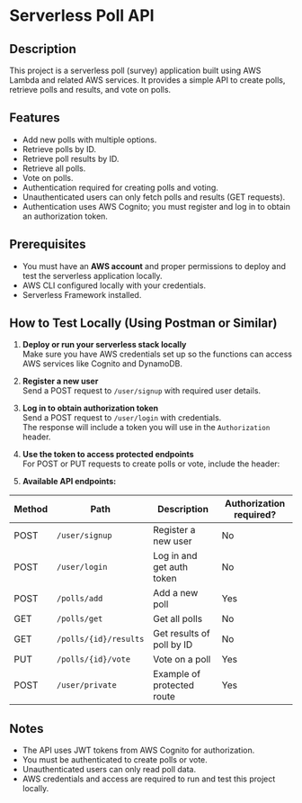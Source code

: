 # Serverless Poll API

## Description

This project is a serverless poll (survey) application built using AWS Lambda and related AWS services. It provides a simple API to create polls, retrieve polls and results, and vote on polls.

## Features

- Add new polls with multiple options.
- Retrieve polls by ID.
- Retrieve poll results by ID.
- Retrieve all polls.
- Vote on polls.
- Authentication required for creating polls and voting.
- Unauthenticated users can only fetch polls and results (GET requests).
- Authentication uses AWS Cognito; you must register and log in to obtain an authorization token.

## Prerequisites

- You must have an **AWS account** and proper permissions to deploy and test the serverless application locally.
- AWS CLI configured locally with your credentials.
- Serverless Framework installed.

## How to Test Locally (Using Postman or Similar)

1. **Deploy or run your serverless stack locally**  
   Make sure you have AWS credentials set up so the functions can access AWS services like Cognito and DynamoDB.

2. **Register a new user**  
   Send a POST request to `/user/signup` with required user details.

3. **Log in to obtain authorization token**  
   Send a POST request to `/user/login` with credentials.  
   The response will include a token you will use in the `Authorization` header.

4. **Use the token to access protected endpoints**  
   For POST or PUT requests to create polls or vote, include the header:

5. **Available API endpoints:**

| Method | Path                  | Description                       | Authorization required? |
|--------|-----------------------|---------------------------------|------------------------|
| POST   | `/user/signup`         | Register a new user              | No                     |
| POST   | `/user/login`          | Log in and get auth token        | No                     |
| POST   | `/polls/add`           | Add a new poll                   | Yes                    |
| GET    | `/polls/get`           | Get all polls                   | No                     |
| GET    | `/polls/{id}/results`  | Get results of poll by ID        | No                     |
| PUT    | `/polls/{id}/vote`     | Vote on a poll                  | Yes                    |
| POST   | `/user/private`        | Example of protected route       | Yes                    |

## Notes

- The API uses JWT tokens from AWS Cognito for authorization.
- You must be authenticated to create polls or vote.
- Unauthenticated users can only read poll data.
- AWS credentials and access are required to run and test this project locally.
